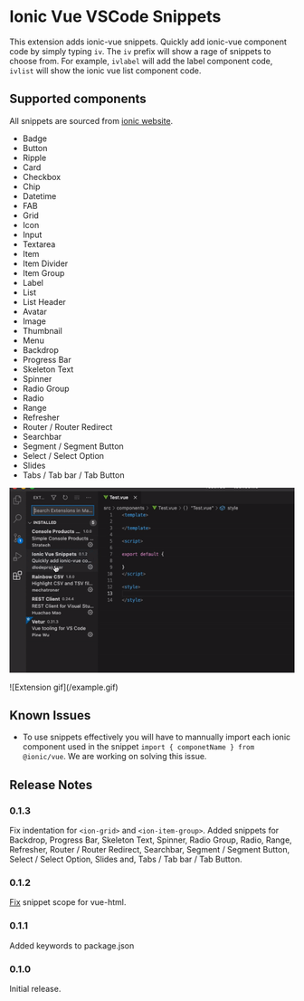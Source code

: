 # Ionic Vue VSCode Snippets

This extension adds ionic-vue snippets. Quickly add ionic-vue component code by simply typing `iv`. The `iv` prefix will show a rage of snippets to choose from. For example, `ivlabel` will add the label component code, `ivlist` will show the ionic vue list component code.

## Supported components
All snippets are sourced from [ionic website](https://ionicframework.com/docs/components).

- Badge
- Button
- Ripple
- Card
- Checkbox
- Chip
- Datetime
- FAB
- Grid
- Icon
- Input
- Textarea
- Item
- Item Divider
- Item Group
- Label
- List
- List Header
- Avatar
- Image
- Thumbnail
- Menu
- Backdrop
- Progress Bar
- Skeleton Text
- Spinner
- Radio Group
- Radio
- Range
- Refresher
- Router / Router Redirect
- Searchbar
- Segment / Segment Button
- Select / Select Option
- Slides
- Tabs / Tab bar / Tab Button

![Extension gif](/example.gif)

\!\[Extension gif\]\(/example.gif\)

## Known Issues

- To use snippets effectively you will have to mannually import each ionic component used in the snippet `import { componetName } from @ionic/vue`. We are working on solving this issue.

## Release Notes

### 0.1.3

Fix indentation for `<ion-grid>` and `<ion-item-group>`.
Added snippets for Backdrop, Progress Bar, Skeleton Text, Spinner, Radio Group, Radio, Range, Refresher, Router / Router Redirect, Searchbar, Segment / Segment Button, Select / Select Option, Slides and, Tabs / Tab bar / Tab Button.

### 0.1.2

[Fix](https://stackoverflow.com/a/65302060/616221) snippet scope for vue-html.

### 0.1.1

Added keywords to package.json

### 0.1.0

Initial release.
